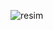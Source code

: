 ![resim](https://user-images.githubusercontent.com/53031435/159689564-22dc1633-9912-410f-a19a-f3adce10ed72.png)
